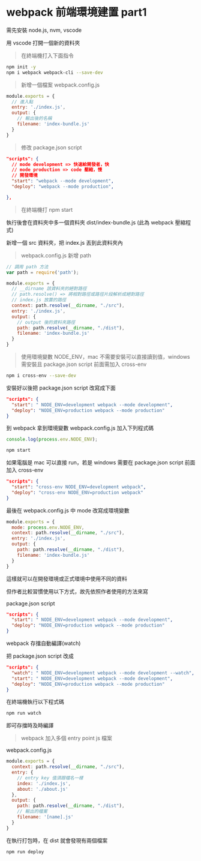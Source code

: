 # webpack 前端環境建置 part1

需先安裝 node.js, nvm, vscode

用 vscode 打開一個新的資料夾

> 在終端機打入下面指令
```sh
npm init -y
npm i webpack webpack-cli --save-dev
```

> 新增一個檔案 webpack.config.js
```js
module.exports = {
  // 進入點
  entry: './index.js',
  output: {
    // 輸出後的名稱
    filename: 'index-bundle.js'
  }
}
```

> 修改 package.json script

```json
"scripts": {
  // mode development => 快速給開發者，快
  // mode production => code 壓縮，慢
  // 開發環境
  "start": "webpack --mode development",
  "deploy": "webpack --mode production",

},
```

> 在終端機打 npm start

執行後會在資料夾中多一個資料夾 dist/index-bundle.js (此為 webpack 壓縮程式)

新增一個 src 資料夾，把 index.js 丟到此資料夾內

> webpack.config.js 新增 path

```js
// 調用 path 方法
var path = require('path');

module.exports = {
  // __dirname 該資料夾的絕對路徑
  // path.resolve() => 將相對路徑或路徑片段解析成絕對路徑
  // index.js 放置的路徑
  context: path.resolve(__dirname, "./src"),
  entry: './index.js',
  output: {
    // output 後的資料夾路徑
    path: path.resolve(__dirname, "./dist"),
    filename: 'index-bundle.js'
  }
}
```

> 使用環境變數 NODE_ENV，mac 不需要安裝可以直接讀到值，windows 需安裝且 package.json script 前面需加入 cross-env

```sh
npm i cross-env --save-dev
```

安裝好以後把 package.json script 改寫成下面

```json
"scripts": {
  "start": " NODE_ENV=development webpack --mode development",
  "deploy": "NODE_ENV=production webpack --mode production"
}
```

到 webpack 拿到環境變數 webpack.config.js 加入下列程式碼
```js
console.log(process.env.NODE_ENV);
```

```sh
npm start
```
如果電腦是 mac 可以直接 run，若是 windows 需要在 package.json script 前面加入 cross-env

```json
"scripts": {
  "start": "cross-env NODE_ENV=development webpack",
  "deploy": "cross-env NODE_ENV=production webpack"
}
```

最後在 webpack.config.js 中 mode 改寫成環境變數

```js
module.exports = {
  mode: process.env.NODE_ENV,
  context: path.resolve(__dirname, "./src"),
  entry: './index.js',
  output: {
    path: path.resolve(__dirname, "./dist"),
    filename: 'index-bundle.js'
  }
}
```

這樣就可以在開發環境或正式環境中使用不同的資料

但作者比較習慣使用以下方式，故先依照作者使用的方法來寫

package.json script

```json
"scripts": {
  "start": " NODE_ENV=development webpack --mode development",
  "deploy": "NODE_ENV=production webpack --mode production"
}
```

webpack 存擋自動編譯(watch)

把 package.json script 改成

```json
"scripts": {
  "watch": " NODE_ENV=development webpack --mode development --watch",
  "start": " NODE_ENV=development webpack --mode development",
  "deploy": "NODE_ENV=production webpack --mode production"
}
```

在終端機執行以下程式碼 

```sh
npm run watch
```

即可存擋時及時編譯

> webpack 加入多個 entry point js 檔案

webpack.config.js

```js
module.exports = {
  context: path.resolve(__dirname, "./src"),
  entry: {
    // entry key 值須跟檔名一樣
    index: './index.js',
    about: './about.js'
  },
  output: {
    path: path.resolve(__dirname, "./dist"),
    // 輸出的檔案
    filename: '[name].js'
  }
}
```
在執行打包時，在 dist 就會發現有兩個檔案
```sh
npm run deploy
```
